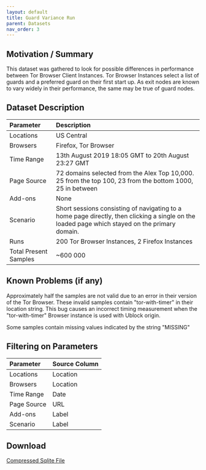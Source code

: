 ```yaml
---
layout: default
title: Guard Variance Run
parent: Datasets
nav_order: 3
---
```


## Motivation / Summary

This dataset was gathered to look for possible differences in performance between Tor Browser Client Instances. Tor Browser Instances select a list of guards and a preferred guard on their first start up. As exit nodes are known to vary widely in their performance, the same may be true of guard nodes. 

## Dataset Description

| Parameter | Description          | 
|:-------------|:------------------|
| Locations | US Central |
| Browsers |  Firefox, Tor Browser |
| Time Range | 13th August 2019 18:05 GMT to 20th August 23:27 GMT |  
| Page Source | 72 domains selected from the Alex Top 10,000. 25 from the top 100, 23 from the bottom 1000, 25 in between |
| Add-ons | None |
| Scenario | Short sessions consisting of navigating to a home page directly, then clicking a single on the loaded page which stayed on the primary domain.   |
| Runs | 200 Tor Browser Instances, 2 Firefox Instances |
| Total Present Samples | ~600 000 |

## Known Problems (if any)

Approximately half the samples are not valid due to an error in their version of the Tor Browser. These invalid samples contain "tor-with-timer" in their location string. This bug causes an incorrect timing measurement when the "tor-with-timer" Browser instance is used with Ublock origin. 

Some samples contain missing values indicated by the string "MISSING"

## Filtering on Parameters 

| Parameter | Source Column          | 
|:-------------|:------------------|
| Locations | Location |
| Browsers | Location |
| Time Range | Date|  
| Page Source | URL |
| Add-ons | Label|
| Scenario |  Label |


## Download

[Compressed Sqlite File](TODO)
